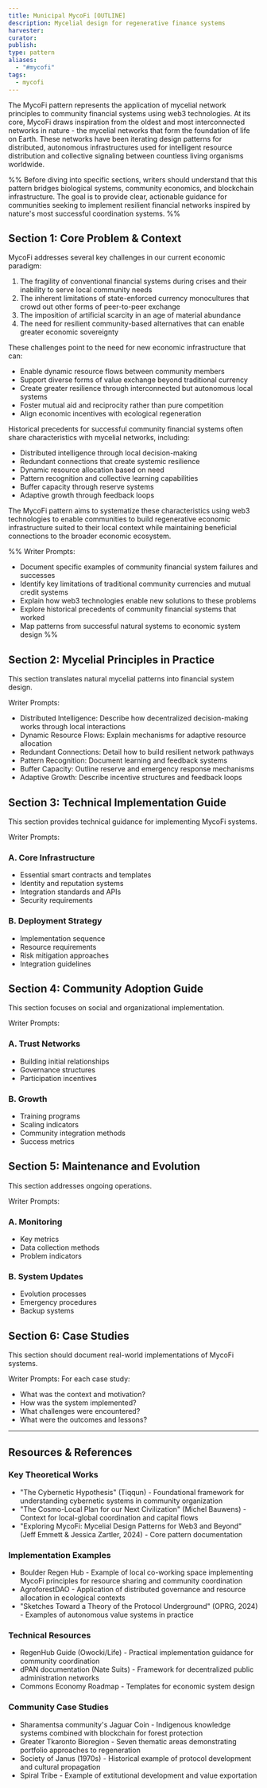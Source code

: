 ```yaml
---
title: Municipal MycoFi [OUTLINE]
description: Mycelial design for regenerative finance systems
harvester: 
curator: 
publish: 
type: pattern
aliases:
  - "#mycofi"
tags:
  - mycofi
---
```


The MycoFi pattern represents the application of mycelial network principles to community financial systems using web3 technologies. At its core, MycoFi draws inspiration from the oldest and most interconnected networks in nature - the mycelial networks that form the foundation of life on Earth. These networks have been iterating design patterns for distributed, autonomous infrastructures used for intelligent resource distribution and collective signaling between countless living organisms worldwide.

%% Before diving into specific sections, writers should understand that this pattern bridges biological systems, community economics, and blockchain infrastructure. The goal is to provide clear, actionable guidance for communities seeking to implement resilient financial networks inspired by nature's most successful coordination systems. %%

## Section 1: Core Problem & Context

MycoFi addresses several key challenges in our current economic paradigm:

1. The fragility of conventional financial systems during crises and their inability to serve local community needs
2. The inherent limitations of state-enforced currency monocultures that crowd out other forms of peer-to-peer exchange
3. The imposition of artificial scarcity in an age of material abundance
4. The need for resilient community-based alternatives that can enable greater economic sovereignty

These challenges point to the need for new economic infrastructure that can:

- Enable dynamic resource flows between community members
- Support diverse forms of value exchange beyond traditional currency
- Create greater resilience through interconnected but autonomous local systems
- Foster mutual aid and reciprocity rather than pure competition
- Align economic incentives with ecological regeneration

Historical precedents for successful community financial systems often share characteristics with mycelial networks, including:

- Distributed intelligence through local decision-making
- Redundant connections that create systemic resilience
- Dynamic resource allocation based on need
- Pattern recognition and collective learning capabilities
- Buffer capacity through reserve systems
- Adaptive growth through feedback loops

The MycoFi pattern aims to systematize these characteristics using web3 technologies to enable communities to build regenerative economic infrastructure suited to their local context while maintaining beneficial connections to the broader economic ecosystem.

%% Writer Prompts:

- Document specific examples of community financial system failures and successes
- Identify key limitations of traditional community currencies and mutual credit systems
- Explain how web3 technologies enable new solutions to these problems
- Explore historical precedents of community financial systems that worked
- Map patterns from successful natural systems to economic system design %%

## Section 2: Mycelial Principles in Practice
This section translates natural mycelial patterns into financial system design.

Writer Prompts:
- Distributed Intelligence: Describe how decentralized decision-making works through local interactions
- Dynamic Resource Flows: Explain mechanisms for adaptive resource allocation
- Redundant Connections: Detail how to build resilient network pathways
- Pattern Recognition: Document learning and feedback systems
- Buffer Capacity: Outline reserve and emergency response mechanisms
- Adaptive Growth: Describe incentive structures and feedback loops

## Section 3: Technical Implementation Guide
This section provides technical guidance for implementing MycoFi systems.

Writer Prompts:
### A. Core Infrastructure
- Essential smart contracts and templates
- Identity and reputation systems
- Integration standards and APIs
- Security requirements

### B. Deployment Strategy
- Implementation sequence
- Resource requirements
- Risk mitigation approaches
- Integration guidelines

## Section 4: Community Adoption Guide
This section focuses on social and organizational implementation.

Writer Prompts:
### A. Trust Networks
- Building initial relationships
- Governance structures
- Participation incentives

### B. Growth
- Training programs
- Scaling indicators
- Community integration methods
- Success metrics

## Section 5: Maintenance and Evolution
This section addresses ongoing operations.

Writer Prompts:
### A. Monitoring
- Key metrics
- Data collection methods
- Problem indicators

### B. System Updates
- Evolution processes
- Emergency procedures
- Backup systems

## Section 6: Case Studies
This section should document real-world implementations of MycoFi systems.

Writer Prompts:
For each case study:
- What was the context and motivation?
- How was the system implemented?
- What challenges were encountered?
- What were the outcomes and lessons?

---

## Resources & References

### Key Theoretical Works
- "The Cybernetic Hypothesis" (Tiqqun) - Foundational framework for understanding cybernetic systems in community organization
- "The Cosmo-Local Plan for our Next Civilization" (Michel Bauwens) - Context for local-global coordination and capital flows
- "Exploring MycoFi: Mycelial Design Patterns for Web3 and Beyond" (Jeff Emmett & Jessica Zartler, 2024) - Core pattern documentation

### Implementation Examples
- Boulder Regen Hub - Example of local co-working space implementing MycoFi principles for resource sharing and community coordination
- AgroforestDAO - Application of distributed governance and resource allocation in ecological contexts
- "Sketches Toward a Theory of the Protocol Underground" (OPRG, 2024) - Examples of autonomous value systems in practice

### Technical Resources
- RegenHub Guide (Owocki/Life) - Practical implementation guidance for community coordination
- dPAN documentation (Nate Suits) - Framework for decentralized public administration networks
- Commons Economy Roadmap - Templates for economic system design

### Community Case Studies
- Sharamentsa community's Jaguar Coin - Indigenous knowledge systems combined with blockchain for forest protection
- Greater Tkaronto Bioregion - Seven thematic areas demonstrating portfolio approaches to regeneration
- Society of Janus (1970s) - Historical example of protocol development and cultural propagation
- Spiral Tribe - Example of extitutional development and value exportation